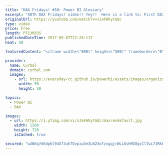 ```yaml
---
title: "DAX Fridays! #50: Power BI Glossary"
excerpt: "50Th DAX Fridays! video!! Yey!!  Here is a link to: First DAX Friday video: https://www.youtube.com/watch?v=vcYz0XPklXg&index=3&list=PLDz00l_jz6zym_YP8ZW11o52niGfCP8pN  DAX Fridays Survey: https://1drv.ms/xs/s!Ar8CDNp8cGTcgjaHonN82T8I1jQT  Power BI Glossary: https://curbal.com/blogglossary  PREVIOUS"
originalUrl: https://youtube.com/watch?v=sJaFWhytGQc
type: video
price: Free
length: PT13M33S
publishedDateTime: 2017-09-07T22:28:11Z
heat: 50

featuredContent: "<iframe width=\"800\" height=\"500\" frameborder=\"0\" src=\"https://www.youtube.com/embed/sJaFWhytGQc\" allow=\"accelerometer; autoplay; encrypted-media; gyroscope; picture-in-picture\" allowfullscreen></iframe>"

provider:
  name: Curbal
  domain: curbal.com
  images:
    - url: https://everyday-cc.github.io/powerbi/assets/images/organizations/curbal.com-50x50.jpg
      width: 50
      height: 50

topics:
  - Power BI
  - DAX

images:
  - url: https://i.ytimg.com/vi/sJaFWhytGQc/maxresdefault.jpg
    width: 1280
    height: 720
    isCached: true

secured: "w3B6q7d6dp6l94X73uhTOvpiw3e3LW2XofzvgqjrWLiDsHHI0gcClTwi73RKUQul4fCLXkCfbI475iBlqd5GxQR9zHf3sDNWdP9E11hVzpiCn2ChdeQJ+H8d7v5gi0jSPBkC0cAlJmxyfEiETBKg+qnC3mvdhFuyEo1kLyixNNJgMk0B8phsDPBXKKV7A6NJQRr2TSZVbfnRmbnpotFqSfGDcj6d9RJXAiaGuecrjeVIKE3A+AJzxnZuGLqtwFat926R8FAj6BZbAl+1cdj8sjBCI6MOC/qCoj1Z5w+nwfBfGyfBeH7lvDUJHk0h8PA5+7yW44/zQf3gmxaQjN7ZzJGsVe+o+K7pzn7OBnUH69cjq9mmdCsLARkyagMaZaK8jScNAukGuw+lg22UtOzbZuj4el64bHT2WJR18tS+2SI=;iF0/fG7yExSePu0OaM9T3Q=="
---
```


